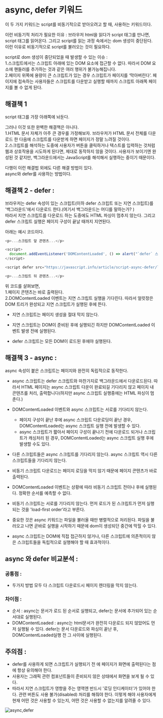 # async, defer 키워드

이 두 가지 키워드는 script를 비동기적으로 받아오려고 할 때,
사용하는 키워드이다.

이런 비동기적 처리가 필요한 이유 :
브라우저 html을 읽다가 script 태그를 만나면,
script 태그를 읽어온다.
그리고 script를 읽는 과정 속에서는 dom 생성이 중단된다.  
이런 이유로 비동기적으로 script를 불러오는 것이 필요하다.

script로 dom 생성이 중단되었을 때 발생할 수 있는 이슈 :  
1.스크립트에서는 스크립트 아래에 있는 DOM 요소에 접근할 수 없다. 따라서 DOM 요소에 핸들러를 추가하는 것과 같은 여러 행위가 불가능해집니다.  
2.페이지 위쪽에 용량이 큰 스크립트가 있는 경우 스크립트가 페이지를 ‘막아버린다’. 페이지에 접속하는 사용자들은 스크립트를 다운받고 실행할 때까지 스크립트 아래쪽 페이지를 볼 수 없게 된다.

## 해결책 1

script 태그를 가장 아래쪽에 놔둔다.

그러나 이것 또한 완벽한 해결책은 아니다.  
1.HTML 문서 자체가 아주 큰 경우를 가정해보자. 브라우저가 HTML 문서 전체를 다운로드 한 다음에 스크립트를 다운받게 하면 페이지가 정말 느려질 것이다.  
2.스크립트를 해석하는 도중에 사용자가 버튼을 클릭하거나 텍스트를 입력하는 것처럼 웹과 상호작용을 시도하게 된다면, 제대로 동작하지 않을 것이다. 사용자가 보이기엔 완성된 것 같지만, 백그라운드에서는 JavaScript를 해석해서 실행하는 중이기 때문이다.

다행이 이런 해결법 외에도 다른 해결 방법이 있다.  
async와 defer를 사용하는 방법이다.

## 해결책 2 - defer :

브라우저는 defer 속성이 있는 스크립트(이하 defer 스크립트 또는 지연 스크립트)를 '백그라운드’에서 다운로드 한다.(여기서 백그라운드는 어디를 말하는가? )  
따라서 지연 스크립트를 다운로드 하는 도중에도 HTML 파싱이 멈추지 않는다. 그리고 defer 스크립트 실행은 페이지 구성이 끝날 때까지 지연된다.

아래는 예시 코드이다.

```javascript
<p>...스크립트 앞 콘텐츠...</p>

<script>
  document.addEventListener('DOMContentLoaded', () => alert("`defer` 스크립트가 실행된 후, DOM이 준비되었습니다!")); // (2)
</script>

<script defer src="https://javascript.info/article/script-async-defer/long.js?speed=1"></script>

<p>...스크립트 뒤 콘텐츠...</p>
```

위 코드를 살펴보면,  
1.페이지 콘텐츠는 바로 출력된다.  
2.DOMContentLoaded 이벤트는 지연 스크립트 실행을 기다린다. 따라서 얼럿창은 DOM 트리가 완성되고 지연 스크립트가 실행된 후에 뜬다.

- 지연 스크립트는 페이지 생성을 절대 막지 않는다.
- 지연 스크립트는 DOM이 준비된 후에 실행되긴 하지만 DOMContentLoaded 이벤트 발생 전에 실행된다.

- defer 스크립트는 모든 DOM이 로드된 후에야 실행된다.

## 해결책 3 - async :

async 속성이 붙은 스크립트는 페이지와 완전히 독립적으로 동작한다.

- async 스크립트는 defer 스크립트와 마찬가지로 백그라운드에서 다운로드된다. 따라서 HTML 페이지는 async 스크립트 다운이 완료되길 기다리지 않고 페이지 내 콘텐츠를 처리, 출력합니다(하지만 async 스크립트 실행중에는 HTML 파싱이 멈춘다.)
- DOMContentLoaded 이벤트와 async 스크립트는 서로를 기다리지 않는다.
  - 페이지 구성이 끝난 후에 async 스크립트 다운로딩이 끝난 경우, DOMContentLoaded는 async 스크립트 실행 전에 발생할 수 있다.
  - async 스크립트가 짧아서 페이지 구성이 끝나기 전에 다운로드 되거나 스크립트가 캐싱처리 된 경우, DOMContentLoaded는 async 스크립트 실행 후에 발생할 수도 있다.
- 다른 스크립트들은 async 스크립트를 기다리지 않는다. async 스크립트 역시 다른 스크립트들을 기다리지 않는다.

- 비동기 스크립트 다운로드는 페이지 로딩을 막지 않기 때문에 페이지 콘텐츠가 바로 출력된다.
- DOMContentLoaded 이벤트는 상황에 따라 비동기 스크립트 전이나 후에 실행된다. 정확한 순서를 예측할 수 없다.
- 비동기 스크립트는 서로를 기다리지 않는다. 먼저 로드가 된 스크립트가 먼저 실행되는 것을 'load-first order’라고 부른다.

- 중요한 것은 async 키워드는 파일을 불러올 때만 병렬적으로 처리된다. 파일을 불러오고 나면 곧바로 실행을 시작하기 때문에 dom이 생성되던 중간에 막힐 수 있다.
- async 스크립트는 DOM에 직접 접근하지 않거나, 다른 스크립트에 의존적이지 않은 스크립트들을 독립적으로 실행해야 할 때 효과적이다.

## async 와 defer 비교분석 :

### 공통점 :

- 두가지 방법 모두 다 스크립트 다운로드시 페이지 렌더링을 막지 않는다.

### 차이점 :

- 순서 : async는 문서가 로드 된 순서로 실행되고, defer는 문서에 추가되어 있는 순서대로 실행된다.
- DOMContentLoaded : async는 html문서가 완전히 다운로드 되지 않았어도 먼저 실행될 수 있다. defer는 문서 다운로드와 파싱이 끝난 후, DOMContentLoaded실행 전 그 사이에 실행된다.

## 주의점 :

- defer를 사용하게 되면 스크립트가 실행되기 전 에 페이지가 화면에 출력된다는 점에 항상 유의해야 한다.
- 사용자는 그래픽 관련 컴포넌트들이 준비되지 않은 상태에서 화면을 보게 될 수 있다.
- 따라서 지연 스크립트가 영향을 주는 영역엔 반드시 '로딩 인디케이터’가 있어야 한다. 관련 버튼도 사용 불가(disabled) 처리를 해줘야 한다. 이렇게 해야 사용자에게 현재 어떤 것은 사용할 수 있는지, 어떤 것은 사용할 수 없는지를 알려줄 수 있다.

![async,defer]("./img/async,defer.png")
